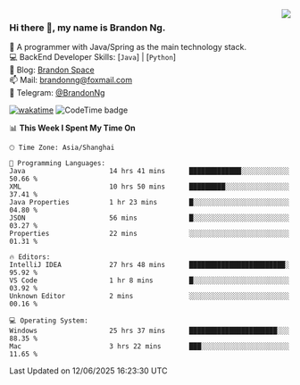 <img  align="right" src="https://github-readme-stats-brandon0824.vercel.app/api/top-langs/?username=brandon0824&layout=compact">

### Hi there 👋, my name is Brandon Ng.

🌱 A programmer with Java/Spring as the main technology stack.  
💻 BackEnd Developer Skills: [`Java`] | [`Python`]  
📝 Blog: [Brandon Space](https://blog.brandonng.cc)  
📫 Mail: brandonng@foxmail.com  
📰 Telegram: [@BrandonNg](https://t.me/BrandonNg24)  

[![wakatime](https://wakatime.com/badge/user/940cafbf-f9d5-4b24-9a07-19bb072f52bb.svg)](https://wakatime.com/@940cafbf-f9d5-4b24-9a07-19bb072f52bb)
![CodeTime badge](https://img.shields.io/endpoint?style=flat-square&url=https%3A%2F%2Fapi.codetime.dev%2Fshield%3Fid%3D128%26project%3D%26in%3D604800000)

<!--START_SECTION:waka-->
📊 **This Week I Spent My Time On** 

```text
🕑︎ Time Zone: Asia/Shanghai

💬 Programming Languages: 
Java                     14 hrs 41 mins      █████████████░░░░░░░░░░░░   50.66 % 
XML                      10 hrs 50 mins      █████████░░░░░░░░░░░░░░░░   37.41 % 
Java Properties          1 hr 23 mins        █░░░░░░░░░░░░░░░░░░░░░░░░   04.80 % 
JSON                     56 mins             █░░░░░░░░░░░░░░░░░░░░░░░░   03.27 % 
Properties               22 mins             ░░░░░░░░░░░░░░░░░░░░░░░░░   01.31 % 

🔥 Editors: 
IntelliJ IDEA            27 hrs 48 mins      ████████████████████████░   95.92 % 
VS Code                  1 hr 8 mins         █░░░░░░░░░░░░░░░░░░░░░░░░   03.92 % 
Unknown Editor           2 mins              ░░░░░░░░░░░░░░░░░░░░░░░░░   00.16 % 

💻 Operating System: 
Windows                  25 hrs 37 mins      ██████████████████████░░░   88.35 % 
Mac                      3 hrs 22 mins       ███░░░░░░░░░░░░░░░░░░░░░░   11.65 % 
```


 Last Updated on 12/06/2025 16:23:30 UTC
<!--END_SECTION:waka-->
